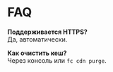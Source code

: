 # FAQ

**Поддерживается HTTPS?**  
Да, автоматически.

**Как очистить кеш?**  
Через консоль или `fc cdn purge`.
